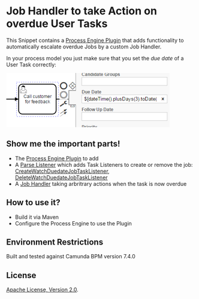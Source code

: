 Job Handler to take Action on overdue User Tasks
======================

This Snippet contains a [Process Engine Plugin](https://docs.camunda.org/manual/latest/user-guide/process-engine/process-engine-plugins/) that adds functionality to automatically escalate overdue Jobs by a custom Job Handler.

In your process model you just make sure that you set the *due date* of a User Task correctly:

![Set Due Date for User Tasks using Camunda Modeler](dueDate.png)


Show me the important parts!
----------------------------

* The [Process Engine Plugin](src/main/java/com/camunda/demo/task/escalation/WatchUserTaskDueDateProcessEnginePlugin.java) to add
* A [Parse Listener](src/main/java/com/camunda/demo/task/escalation/AddWatchDuedateParseListener.java) which adds Task Listeners to create or remove the job: [CreateWatchDuedateJobTaskListener](src/main/java/com/camunda/demo/task/escalation/CreateWatchDuedateJobTaskListener), [DeleteWatchDuedateJobTaskListener](src/main/java/com/camunda/demo/task/escalation/DeleteWatchDuedateJobTaskListener)
* A [Job Handler](src/main/java/com/camunda/demo/task/escalation/UserTaskOverdueJobHandler.java) taking arbritrary actions when the task is now overdue

How to use it?
--------------

* Build it via Maven
* Configure the Process Engine to use the Plugin

Environment Restrictions
------------------------

Built and tested against Camunda BPM version 7.4.0


License
-------

[Apache License, Version 2.0](http://www.apache.org/licenses/LICENSE-2.0).